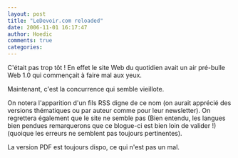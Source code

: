 ```yaml
---
layout: post
title: "LeDevoir.com reloaded"
date: 2006-11-01 16:17:47
author: Hoedic
comments: true
categories: 
---
```



C'était pas trop tôt ! En effet le site Web du quotidien  avait un air pré-bulle Web 1.0 qui commençait à faire mal aux yeux.

Maintenant, c'est la concurrence qui semble vieillote.

On notera l'apparition d'un fils RSS digne de ce nom (on aurait apprécié des versions thématiques ou par auteur comme pour leur newsletter). On regrettera également que le site ne semble pas   (Bien entendu, les langues bien pendues remarquerons que ce blogue-ci est bien loin de valider !)(quoique les erreurs ne semblent pas toujours pertinentes).

La version PDF est toujours dispo, ce qui n'est pas un mal.